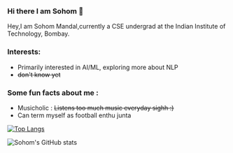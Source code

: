 ### Hi there I am Sohom 👋

<!--
**Sohom-172/Sohom-172** is a ✨ _special_ ✨ repository because its `README.md` (this file) appears on your GitHub profile.

Here are some ideas to get you started:

- 🔭 I’m currently working on ...
- 🌱 I’m currently learning ...
- 👯 I’m looking to collaborate on ...
- 🤔 I’m looking for help with ...
- 💬 Ask me about ...
- 📫 How to reach me: ...
- 😄 Pronouns: ...
- ⚡ Fun fact: ...
-->
Hey,I am Sohom Mandal,currently a CSE undergrad at the Indian Institute of Technology, Bombay. 

### Interests: ###
* Primarily interested in AI/ML, exploring more about NLP
* ~~don't know yet~~

### Some fun facts about me : ###
* Musicholic : ~~Listens too much music everyday sighh :)~~
* Can term myself as football enthu junta


[![Top Langs](https://github-readme-stats.vercel.app/api/top-langs/?username=Sohom-172)](https://github.com/anuraghazra/github-readme-stats)

![Sohom's GitHub stats](https://github-readme-stats.vercel.app/api?username=Sohom-172&show_icons=true&theme=radical)
